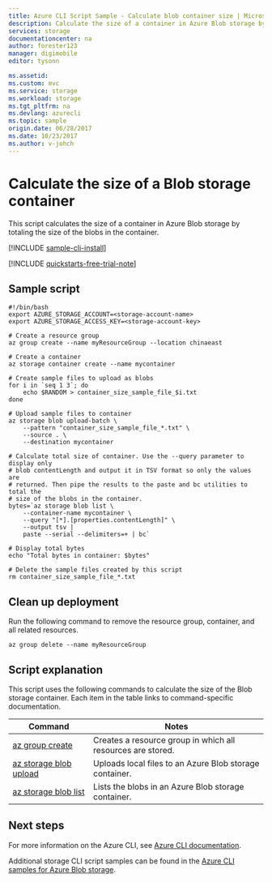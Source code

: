 ```yaml
---
title: Azure CLI Script Sample - Calculate blob container size | Microsoft Docs
description: Calculate the size of a container in Azure Blob storage by totaling the size of the blobs in the container.
services: storage
documentationcenter: na
author: forester123
manager: digimobile
editor: tysonn

ms.assetid:
ms.custom: mvc
ms.service: storage
ms.workload: storage
ms.tgt_pltfrm: na
ms.devlang: azurecli
ms.topic: sample
origin.date: 06/28/2017
ms.date: 10/23/2017
ms.author: v-johch
---
```


# Calculate the size of a Blob storage container

This script calculates the size of a container in Azure Blob storage by totaling the size of the blobs in the container.

[!INCLUDE [sample-cli-install](../../../includes/sample-cli-install.md)]

[!INCLUDE [quickstarts-free-trial-note](../../../includes/quickstarts-free-trial-note.md)]

## Sample script

```azurecli
#!/bin/bash
export AZURE_STORAGE_ACCOUNT=<storage-account-name>
export AZURE_STORAGE_ACCESS_KEY=<storage-account-key>

# Create a resource group
az group create --name myResourceGroup --location chinaeast

# Create a container
az storage container create --name mycontainer

# Create sample files to upload as blobs
for i in `seq 1 3`; do
    echo $RANDOM > container_size_sample_file_$i.txt
done

# Upload sample files to container
az storage blob upload-batch \
    --pattern "container_size_sample_file_*.txt" \
    --source . \
    --destination mycontainer

# Calculate total size of container. Use the --query parameter to display only
# blob contentLength and output it in TSV format so only the values are
# returned. Then pipe the results to the paste and bc utilities to total the
# size of the blobs in the container.
bytes=`az storage blob list \
    --container-name mycontainer \
    --query "[*].[properties.contentLength]" \
    --output tsv |
    paste --serial --delimiters=+ | bc`

# Display total bytes
echo "Total bytes in container: $bytes"

# Delete the sample files created by this script
rm container_size_sample_file_*.txt
```

## Clean up deployment 

Run the following command to remove the resource group, container, and all related resources.

```azurecli
az group delete --name myResourceGroup
```

## Script explanation

This script uses the following commands to calculate the size of the Blob storage container. Each item in the table links to command-specific documentation.

| Command | Notes |
|---|---|
| [az group create](https://docs.microsoft.com/cli/azure/group#create) | Creates a resource group in which all resources are stored. |
| [az storage blob upload](https://docs.microsoft.com/cli/azure/storage/account#create) | Uploads local files to an Azure Blob storage container. |
| [az storage blob list](https://docs.microsoft.com/cli/azure/storage/account/keys#list) | Lists the blobs in an Azure Blob storage container. |

## Next steps

For more information on the Azure CLI, see [Azure CLI documentation](https://docs.microsoft.com/cli/azure/overview).

Additional storage CLI script samples can be found in the [Azure CLI samples for Azure Blob storage](../blobs/storage-samples-blobs-cli.md).
